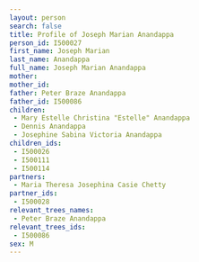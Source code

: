 ```yaml
---
layout: person
search: false
title: Profile of Joseph Marian Anandappa
person_id: I500027
first_name: Joseph Marian
last_name: Anandappa
full_name: Joseph Marian Anandappa
mother: 
mother_id: 
father: Peter Braze Anandappa
father_id: I500086
children:
 - Mary Estelle Christina "Estelle" Anandappa
 - Dennis Anandappa
 - Josephine Sabina Victoria Anandappa
children_ids:
 - I500026
 - I500111
 - I500114
partners:
 - Maria Theresa Josephina Casie Chetty
partner_ids:
 - I500028
relevant_trees_names:
 - Peter Braze Anandappa
relevant_trees_ids:
 - I500086
sex: M
---
```


